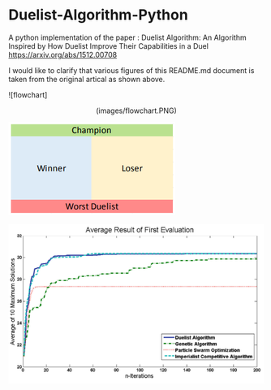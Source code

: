 # Duelist-Algorithm-Python
A python implementation of the paper : Duelist Algorithm: An Algorithm Inspired by How Duelist Improve Their Capabilities in a Duel
https://arxiv.org/abs/1512.00708

I would like to clarify that various figures of this README.md document is taken from the original artical as shown above.


![flowchart]<p align="center">(images/flowchart.PNG)</p>

![champion selection and elimination](images/cham.PNG)

![performance](images/performance.PNG)

